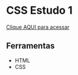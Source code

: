 # CSS Estudo 1

[Clique AQUI para acessar](https://nepht022.github.io/studies/CSS/estudo1/pagina1.html)


## Ferramentas

- HTML
- CSS
